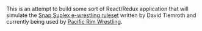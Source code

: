 This is an attempt to build some sort of React/Redux application that will simulate the [Snap Suplex e-wrestling ruleset](https://www.scribd.com/document/335375586/Snap-Suplex) written by David Tiemroth and currently being used by [Pacific Rim Wrestling](https://sites.google.com/site/pacificrimwrest/).